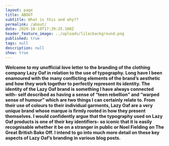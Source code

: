 ```yaml
---
layout: page
title: ABOUT
subtitle: What is this and why??
permalink: /about/
date: 2020-10-10T17:39:25.108Z
header_feature_image: ../uploads/lilacbackground.png
published: true
tags: null
description: null
show: true
---
```

**Welcome to my unofficial love letter to the branding of the clothing company Lazy Oaf in relation to the use of typography. Long have I been enamoured with the many conflicting elements of the brand’s aesthetic and how they work together to perfectly represent its identity. The identity of the Lazy Oaf brand is something I have always connected with- self described as having a sense of “teen rebellion” and “warped sense of humour” which are two things I can certainly relate to. From their use of colours to their individual garments, Lazy Oaf are a very unique brand whose marque is firmly rooted in how they present themselves. I would confidently argue that the typography used on Lazy Oaf products is one of their key identifiers- so iconic that it is easily recognisable whether it be on a stranger in public or Noel Fielding on The Great British Bake Off. I intend to go into much more detail on these key aspects of Lazy Oaf’s branding in various blog posts.**